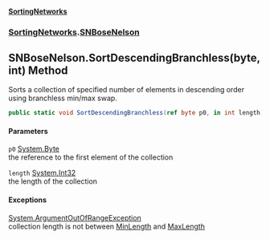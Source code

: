 #### [SortingNetworks](./index.md 'index')
### [SortingNetworks](./SortingNetworks.md 'SortingNetworks').[SNBoseNelson](./SortingNetworks-SNBoseNelson.md 'SortingNetworks.SNBoseNelson')
## SNBoseNelson.SortDescendingBranchless(byte, int) Method
Sorts a collection of specified number of elements in descending order using branchless min/max swap.  
```csharp
public static void SortDescendingBranchless(ref byte p0, in int length);
```
#### Parameters
<a name='SortingNetworks-SNBoseNelson-SortDescendingBranchless(byte_int)-p0'></a>
`p0` [System.Byte](https://docs.microsoft.com/en-us/dotnet/api/System.Byte 'System.Byte')  
the reference to the first element of the collection  
  
<a name='SortingNetworks-SNBoseNelson-SortDescendingBranchless(byte_int)-length'></a>
`length` [System.Int32](https://docs.microsoft.com/en-us/dotnet/api/System.Int32 'System.Int32')  
the length of the collection  
  
#### Exceptions
[System.ArgumentOutOfRangeException](https://docs.microsoft.com/en-us/dotnet/api/System.ArgumentOutOfRangeException 'System.ArgumentOutOfRangeException')  
collection length is not between [MinLength](./SortingNetworks-SNBoseNelson-MinLength.md 'SortingNetworks.SNBoseNelson.MinLength') and [MaxLength](./SortingNetworks-SNBoseNelson-MaxLength.md 'SortingNetworks.SNBoseNelson.MaxLength')  
